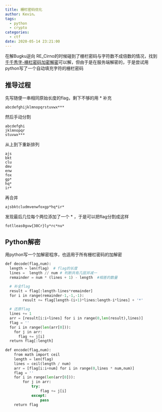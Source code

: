 ```yaml
---
title: 栅栏密码优化
author: Kevin。
tags:
  - python
  - crypto
categories:
  - ctf
date: 2020-05-14 23:21:00
---
```

在解Bugku逆向 RE_Cirno的时候碰到了栅栏密码与字符数不成倍数的情况，找到[千千秀字-栅栏密码加密解密](https://www.qqxiuzi.cn/bianma/zhalanmima.php)可以解，但由于是在服务端解密的，于是尝试用python写了一个自动填充字符的栅栏密码

## 推导过程

先写随便一串相同原始长度的flag，剩下不够的用 * 补充

```
abcdefghijklmnopqrstuvwx***
```

然后手动分割

```
abcdefghi
jklmnopqr
stuvwx***
```

从上到下重新排列

```
ajs
bkt
clu
dmv
enw
fox
gp*
hq*
ir*
```

再合并

```
ajsbktcludmvenwfoxgp*hq*ir*
```

发现最后几位每个两位添加了一个 * ，于是可以把flag分割成这样

```
fotlleas0gvw{30Cr}ly*rc*nu*
```

## Python解密

用python写一个加解密程序，也适用于所有栅栏密码的加解密

```python
def decode(flag,num):
  length = len(flag)  # flag的长度
  lines =  length // num # 判断共有几层并减一
  remainder = num * (lines + 1) - length  #相差的数量

  # 补全flag
  result = flag[:length-lines*remainder]
  for i in range(remainder-1,-1,-1):
  		result += flag[length-(i+1)*lines:length-i*lines] + '*'
        
  # 还原flag
  lines += 1
  arr = [result[i:i+lines] for i in range(0,len(result),lines)]
  flag = ''
  for i in range(len(arr[0])):
    for j in arr:
      flag += j[i]
  return flag[:length]
 
def encode(flag,num):
	from math import ceil
	length = len(flag)
	lines = ceil(length / num)
	arr = [flag[i:i+num] for i in range(0,lines * num,num)]
	flag = ''
	for i in range(len(arr[0])):
		for j in arr:
			try:
				flag += j[i]
			except:
				pass
	return flag
```
